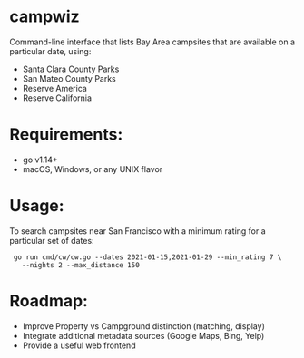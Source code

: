 campwiz
==========
Command-line interface that lists Bay Area campsites that are available on a particular date, using:

* Santa Clara County Parks
* San Mateo County Parks
* Reserve America
* Reserve California

Requirements:
=============
* go v1.14+
* macOS, Windows, or any UNIX flavor

Usage:
======

To search campsites near San Francisco with a minimum rating for a particular set of dates:

```shell
 go run cmd/cw/cw.go --dates 2021-01-15,2021-01-29 --min_rating 7 \
   --nights 2 --max_distance 150
```

Roadmap:
========
- Improve Property vs Campground distinction (matching, display)
- Integrate additional metadata sources (Google Maps, Bing, Yelp)
- Provide a useful web frontend
